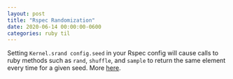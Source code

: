 ```yaml
---
layout: post
title: "Rspec Randomization"
date: 2020-06-14 00:00:00-0600
categories: ruby til
---
```

Setting `Kernel.srand config.seed` in your Rspec config will cause calls to ruby methods such as `rand`, `shuffle`, and `sample` to return the same element every time for a given seed. More [here](https://relishapp.com/rspec/rspec-core/v/3-3/docs/command-line/randomization-can-be-reproduced-across-test-runs#specifying-a-seed-using-%60srand%60-provides-predictable-randomization).
